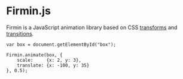 Firmin.js
=========

Firmin is a JavaScript animation library based on CSS [transforms][tf] and
[transitions][ts].

    var box = document.getElementById("box");
    
    Firmin.animate(box, {
        scale:     {x: 2, y: 3},
        translate: {x: -100, y: 35}
    }, 0.5);


  [tf]: http://webkit.org/blog/130/css-transforms/
  [ts]: http://www.w3.org/TR/css3-transitions/
